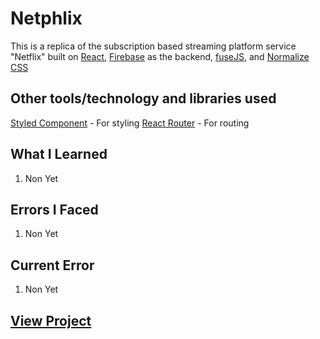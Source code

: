 # Netphlix

This is a replica of the subscription based streaming platform service "Netflix" built on [React](https://),  [Firebase](https://) as the backend, [fuseJS](https://), and [Normalize CSS](https://)

## Other tools/technology and libraries used

 [Styled Component](https://styled-components.com/) - For styling
 [React Router](https://reactrouter.com/) - For routing

## What I Learned

  1. Non Yet

## Errors I Faced

  1. Non Yet

## Current Error
  
  1. Non Yet

## [View Project](https://netphlix.vercel.app/)
